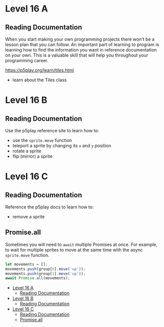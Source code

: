 # Level 16 A

## Reading Documentation

When you start making your own programming projects there won't be a lesson plan that you can follow. An important part of learning to program is learning how to find the information you want in reference documentation on your own. This is a valuable skill that will help you throughout your programming career.

https://p5play.org/learn/tiles.html

- learn about the Tiles class

# Level 16 B

## Reading Documentation

Use the p5play reference site to learn how to:

- use the `sprite.move` function
- teleport a sprite by changing its `x` and `y` position
- rotate a sprite
- flip (mirror) a sprite

# Level 16 C

## Reading Documentation

Reference the p5play docs to learn how to:

- remove a sprite

## Promise.all

Sometimes you will need to `await` multiple Promises at once. For example, to wait for multiple sprites to move at the same time with the async `sprite.move` function.

```js
let movements = [];
movements.push(group[0].move('up'));
movements.push(group[1].move('up'));
await Promise.all(movements);
```

- [Level 16 A](#level-16-a)
  - [Reading Documentation](#reading-documentation)
- [Level 16 B](#level-16-b)
  - [Reading Documentation](#reading-documentation-1)
- [Level 16 C](#level-16-c)
  - [Reading Documentation](#reading-documentation-2)
  - [Promise.all](#promiseall)
